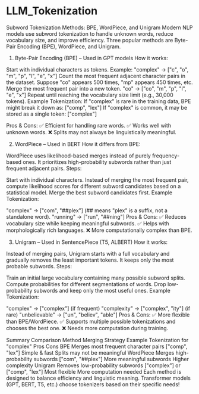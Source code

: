 # LLM_Tokenization
Subword Tokenization Methods: BPE, WordPiece, and Unigram
Modern NLP models use subword tokenization to handle unknown words, reduce vocabulary size, and improve efficiency. Three popular methods are Byte-Pair Encoding (BPE), WordPiece, and Unigram.

1. Byte-Pair Encoding (BPE) – Used in GPT models
How it works:

Start with individual characters as tokens.
Example: "complex" → ["c", "o", "m", "p", "l", "e", "x"]
Count the most frequent adjacent character pairs in the dataset.
Suppose "co" appears 500 times, "mp" appears 450 times, etc.
Merge the most frequent pair into a new token.
"co" → ["co", "m", "p", "l", "e", "x"]
Repeat until reaching the vocabulary size limit (e.g., 30,000 tokens).
Example Tokenization:
If "complex" is rare in the training data, BPE might break it down as:
["comp", "lex"]
If "complex" is common, it may be stored as a single token:
["complex"]

Pros & Cons:
✅ Efficient for handling rare words.
✅ Works well with unknown words.
❌ Splits may not always be linguistically meaningful.

2. WordPiece – Used in BERT
How it differs from BPE:

WordPiece uses likelihood-based merges instead of purely frequency-based ones.
It prioritizes high-probability subwords rather than just frequent adjacent pairs.
Steps:

Start with individual characters.
Instead of merging the most frequent pair, compute likelihood scores for different subword candidates based on a statistical model.
Merge the best subword candidates first.
Example Tokenization:

"complex" → ["com", "##plex"]
(## means "plex" is a suffix, not a standalone word).
"running" → ["run", "##ning"]
Pros & Cons:
✅ Reduces vocabulary size while keeping meaningful subwords.
✅ Helps with morphologically rich languages.
❌ More computationally complex than BPE.

3. Unigram – Used in SentencePiece (T5, ALBERT)
How it works:

Instead of merging pairs, Unigram starts with a full vocabulary and gradually removes the least important tokens.
It keeps only the most probable subwords.
Steps:

Train an initial large vocabulary containing many possible subword splits.
Compute probabilities for different segmentations of words.
Drop low-probability subwords and keep only the most useful ones.
Example Tokenization:

"complex" → ["complex"] (if frequent)
"complexity" → ["complex", "ity"] (if rare)
"unbelievable" → ["un", "believ", "able"]
Pros & Cons:
✅ More flexible than BPE/WordPiece.
✅ Supports multiple possible tokenizations and chooses the best one.
❌ Needs more computation during training.

Summary Comparison
Method	Merging Strategy	Example Tokenization for "complex"	Pros	Cons
BPE	Merges most frequent character pairs	["comp", "lex"]	Simple & fast	Splits may not be meaningful
WordPiece	Merges high-probability subwords	["com", "##plex"]	More meaningful subwords	Higher complexity
Unigram	Removes low-probability subwords	["complex"] or ["comp", "lex"]	Most flexible	More computation needed
Each method is designed to balance efficiency and linguistic meaning. Transformer models (GPT, BERT, T5, etc.) choose tokenizers based on their specific needs!
